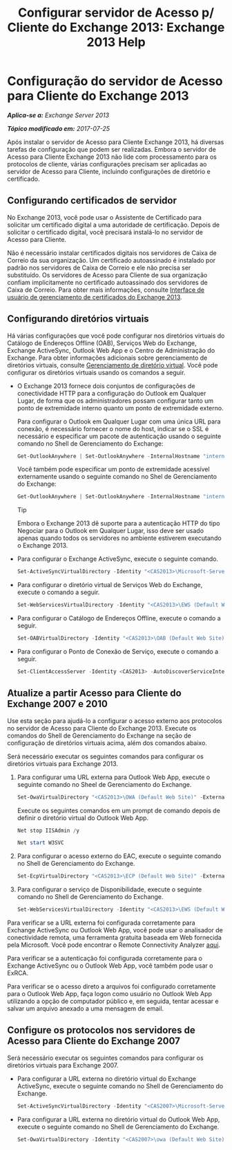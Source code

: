 ﻿---
title: 'Configurar servidor de Acesso p/ Cliente do Exchange 2013: Exchange 2013 Help'
TOCTitle: Configuração do servidor de Acesso para Cliente do Exchange 2013
ms:assetid: 01432ae4-2a00-44a4-a4dd-4eb8d7e6cfae
ms:mtpsurl: https://technet.microsoft.com/pt-br/library/Hh529912(v=EXCHG.150)
ms:contentKeyID: 50484865
ms.date: 05/22/2018
mtps_version: v=EXCHG.150
ms.translationtype: MT
---

# Configuração do servidor de Acesso para Cliente do Exchange 2013

_**Aplica-se a:** Exchange Server 2013_

_**Tópico modificado em:** 2017-07-25_

Após instalar o servidor de Acesso para Cliente Exchange 2013, há diversas tarefas de configuração que podem ser realizadas. Embora o servidor de Acesso para Cliente Exchange 2013 não lide com processamento para os protocolos de cliente, várias configurações precisam ser aplicadas ao servidor de Acesso para Cliente, incluindo configurações de diretório e certificado.

## Configurando certificados de servidor

No Exchange 2013, você pode usar o Assistente de Certificado para solicitar um certificado digital a uma autoridade de certificação. Depois de solicitar o certificado digital, você precisará instalá-lo no servidor de Acesso para Cliente.

Não é necessário instalar certificados digitais nos servidores de Caixa de Correio da sua organização. Um certificado autoassinado é instalado por padrão nos servidores de Caixa de Correio e ele não precisa ser substituído. Os servidores de Acesso para Cliente de sua organização confiam implicitamente no certificado autoassinado dos servidores de Caixa de Correio. Para obter mais informações, consulte [Interface de usuário de gerenciamento de certificados do Exchange 2013](exchange-2013-certificate-management-ui-exchange-2013-help.md).

## Configurando diretórios virtuais

Há várias configurações que você pode configurar nos diretórios virtuais do Catálogo de Endereços Offline (OAB), Serviços Web do Exchange, Exchange ActiveSync, Outlook Web App e o Centro de Administração do Exchange. Para obter informações adicionais sobre gerenciamento de diretórios virtuais, consulte [Gerenciamento de diretório virtual](virtual-directory-management-exchange-2013-help.md). Você pode configurar os diretórios virtuais usando os comandos a seguir.

  - O Exchange 2013 fornece dois conjuntos de configurações de conectividade HTTP para a configuração do Outlook em Qualquer Lugar, de forma que os administradores possam configurar tanto um ponto de extremidade interno quanto um ponto de extremidade externo.
    
    Para configurar o Outlook em Qualquer Lugar com uma única URL para conexão, é necessário fornecer o nome do host, indicar se o SSL é necessário e especificar um pacote de autenticação usando o seguinte comando no Shell de Gerenciamento do Exchange:
    
    ```powershell
    Get-OutlookAnywhere | Set-OutlookAnywhere -InternalHostname "internalServer.contoso.com" -InternalClientAuthenticationMethod Ntlm -InternalClientsRequireSsl $true -IISAuthenticationMethods Negotiate,NTLM,Basic
    ```
    
    Você também pode especificar um ponto de extremidade acessível externamente usando o seguinte comando no Shel de Gerenciamento do Exchange:
    
    ```powershell
    Get-OutlookAnywhere | Set-OutlookAnywhere -InternalHostname "internalServer.contoso.com" -InternalClientAuthenticationMethod Ntlm -InternalClientsRequireSsl $true -ExternalHostname "externalServer.company.com" -ExternalClientAuthenticationMethod Basic -ExternalClientsRequireSsl $true -IISAuthenticationMethods Negotiate,NTLM,Basic
    ```
    

    > [!TIP]  
    > Embora o Exchange 2013 dê suporte para a autenticação HTTP do tipo Negociar para o Outlook em Qualquer Lugar, isso deve ser usado apenas quando todos os servidores no ambiente estiverem executando o Exchange 2013.


  - Para configurar o Exchange ActiveSync, execute o seguinte comando.
    
    ```powershell
    Set-ActiveSyncVirtualDirectory -Identity "<CAS2013>\Microsoft-Server-ActiveSync (Default Web Site)" -ExternalUrl "https://mail.contoso.com/Microsoft-Server-ActiveSync"
    ```

  - Para configurar o diretório virtual de Serviços Web do Exchange, execute o comando a seguir.
    
    ```powershell
    Set-WebServicesVirtualDirectory -Identity "<CAS2013>\EWS (Default Web Site)" -ExternalUrl https://mail.contoso.com/EWS/Exchange.asmx
    ```

  - Para configurar o Catálogo de Endereços Offline, execute o comando a seguir.
    
    ```powershell
    Set-OABVirtualDirectory -Identity "<CAS2013>\OAB (Default Web Site)" -ExternalUrl "https://mail.contoso.com/OAB"
    ```

  - Para configurar o Ponto de Conexão de Serviço, execute o comando a seguir.
    
    ```powershell
    Set-ClientAccessServer -Identity <CAS2013> -AutoDiscoverServiceInternalURI https://autodiscover.contoso.com/AutoDiscover/AutoDiscover.xml
    ```

## Atualize a partir Acesso para Cliente do Exchange 2007 e 2010

Use esta seção para ajudá-lo a configurar o acesso externo aos protocolos no servidor de Acesso para Cliente do Exchange 2013. Execute os comandos do Shell de Gerenciamento do Exchange na seção de configuração de diretórios virtuais acima, além dos comandos abaixo.

Será necessário executar os seguintes comandos para configurar os diretórios virtuais para Exchange 2013.

1.  Para configurar uma URL externa para Outlook Web App, execute o seguinte comando no Sheel de Gerenciamento do Exchange.
    
    ```powershell
    Set-OwaVirtualDirectory "<CAS2013>\OWA (Default Web Site)" -ExternalUrl https://mail.contoso.com/OWA
    ```
    
    Execute os seguintes comandos em um prompt de comando depois de definir o diretório virtual do Outlook Web App.
    
    ```powershell
    Net stop IISAdmin /y
    ```
    
    ```powershell
    Net start W3SVC
    ```
   
2.  Para configurar o acesso externo do EAC, execute o seguinte comando no Shell de Gerenciamento do Exchange.
    
    ```powershell
    Set-EcpVirtualDirectory "<CAS2013>\ECP (Default Web Site)" -ExternalUrl https://mail.contoso.com/ECP -InternalURL https://mail.contoso.com/ECP 
    ```

3.  Para configurar o serviço de Disponibilidade, execute o seguinte comando no Shell de Gerenciamento do Exchange.
    
    ```powershell
    Set-WebServicesVirtualDirectory -Identity "<CAS2013>\EWS (Default Web Site)" -ExternalURL https://mail.contoso.com/EWS/Exchange.asmx
    ```

Para verificar se a URL externa foi configurada corretamente para Exchange ActiveSync ou Outlook Web App, você pode usar o analisador de conectividade remota, uma ferramenta gratuita baseada em Web fornecida pela Microsoft. Você pode encontrar o Remote Connectivity Analyzer [aqui](http://go.microsoft.com/fwlink/?linkid=154308).

Para verificar se a autenticação foi configurada corretamente para o Exchange ActiveSync ou o Outlook Web App, você também pode usar o ExRCA.

Para verificar se o acesso direto a arquivos foi configurado corretamente para o Outlook Web App, faça logon como usuário no Outlook Web App utilizando a opção de computador público e, em seguida, tentar acessar e salvar um arquivo anexado a uma mensagem de email.

## Configure os protocolos nos servidores de Acesso para Cliente do Exchange 2007

Será necessário executar os seguintes comandos para configurar os diretórios virtuais para Exchange 2007.

  - Para configurar a URL externa no diretório virtual do Exchange ActiveSync, execute o seguinte comando no Shell de Gerenciamento do Exchange.
    
    ```powershell
    Set-ActiveSyncVirtualDirectory -Identity "<CAS2007>\Microsoft-Server-ActiveSync (Default Web Site)" -ExternalUrl https://mail.contoso.com/Microsoft-Server-ActiveSync
    ```

  - Para configurar a URL externa no diretório virtual do Outlook Web App, execute o seguinte comando no Shell de Gerenciamento do Exchange.
    
    ```powershell
    Set-OwaVirtualDirectory -Identity "<CAS2007>\owa (Default Web Site)" -ExternalUrl https://legacy.contoso.com/owa
    ```